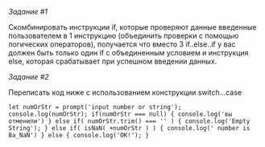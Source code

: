 
_Задание #1_

Скомбинировать инструкции if, которые проверяют данные введенные пользователем в 1 инструкцию (объединить проверки с помощью логических операторов), 
получается что вместо 3 if..else..if у вас должен быть только один if с объединенным условием и инструкция else, 
которая срабатывает при успешном введении данных.


_Задание #2_

Переписать код ниже с использованием конструкции switch…case

`let numOrStr = prompt('input number or string');
console.log(numOrStr);
if(numOrStr === null) {
console.log('вы отменили')
} else if( numOrStr.trim() === '' ) {
console.log('Empty String');
} else if( isNaN( +numOrStr ) ) {
console.log(' number is Ba_NaN')
} else {
console.log('OK!');
}`

